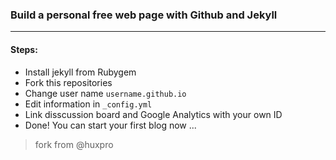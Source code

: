 ### Build a personal free web page with Github and Jekyll
_______
#### Steps:

- Install jekyll from Rubygem
- Fork this repositories
- Change user name `username.github.io`
- Edit information in `_config.yml`
- Link disscussion board and Google Analytics with your own ID
- Done! You can start your first blog now ...


> fork from @huxpro
